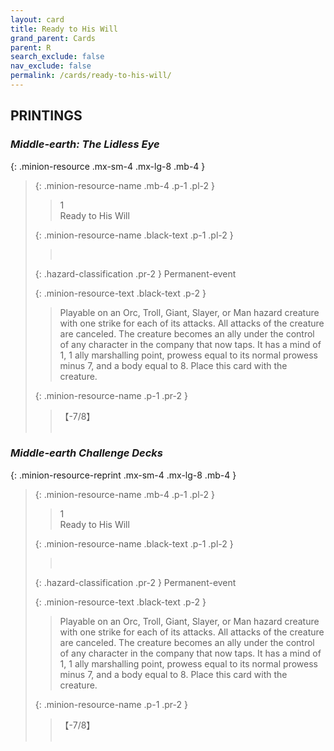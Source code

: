 ```yaml
---
layout: card
title: Ready to His Will
grand_parent: Cards
parent: R
search_exclude: false
nav_exclude: false
permalink: /cards/ready-to-his-will/
---
```


## PRINTINGS


### _Middle-earth: The Lidless Eye_

{: .minion-resource .mx-sm-4 .mx-lg-8 .mb-4 }
> {: .minion-resource-name .mb-4 .p-1 .pl-2 }
> > <div class="hazard-mp">1</div>
> > <div class="card-name">Ready to His Will</div>
>
> {: .minion-resource-name .black-text .p-1 .pl-2 }
> > &nbsp;
>
> {: .hazard-classification .pr-2 }
> Permanent-event
>
> {: .minion-resource-text .black-text .p-2 }
> > Playable on an Orc, Troll, Giant, Slayer, or Man hazard creature with one strike for each of its attacks. All attacks of the creature are canceled. The creature becomes an ally under the control of any character in the company that now taps. It has a mind of 1, 1 ally marshalling point, prowess equal to its normal prowess minus 7, and a body equal to 8. Place this card with the creature.  
> 
> {: .minion-resource-name .p-1 .pr-2 }
> > <div class="card-shield">【-7/8】</div>
> > <div class="card-corruption-white">&nbsp;</div>

### _Middle-earth Challenge Decks_

{: .minion-resource-reprint .mx-sm-4 .mx-lg-8 .mb-4 }
> {: .minion-resource-name .mb-4 .p-1 .pl-2 }
> > <div class="hazard-mp">1</div>
> > <div class="card-name">Ready to His Will</div>
>
> {: .minion-resource-name .black-text .p-1 .pl-2 }
> > &nbsp;
>
> {: .hazard-classification .pr-2 }
> Permanent-event
>
> {: .minion-resource-text .black-text .p-2 }
> > Playable on an Orc, Troll, Giant, Slayer, or Man hazard creature with one strike for each of its attacks. All attacks of the creature are canceled. The creature becomes an ally under the control of any character in the company that now taps. It has a mind of 1, 1 ally marshalling point, prowess equal to its normal prowess minus 7, and a body equal to 8. Place this card with the creature.  
> 
> {: .minion-resource-name .p-1 .pr-2 }
> > <div class="card-shield">【-7/8】</div>
> > <div class="card-corruption-white">&nbsp;</div>
